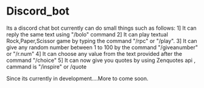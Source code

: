 # Discord_bot
Its a discord chat bot currently can do small things such as follows:
1] It can reply the same text using "/bolo" command 
2] It can play textual Rock,Paper,Scissor game by typing the command "/rpc" or "/play".
3] It can give any random number between 1 to 100 by the command "/giveanumber" or "/r.num"
4] It can choose any value from the text provided after the command "/choice"
5] It can now give you quotes by using Zenquotes api , cammand is "/inspire" or /quote

Since its currently in development....More to come soon.
